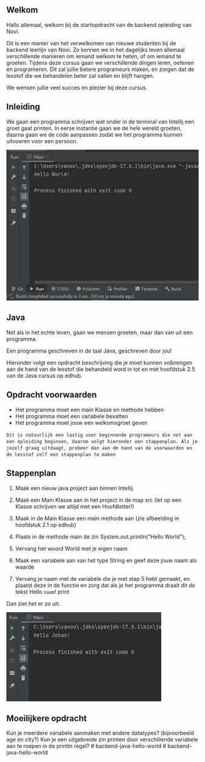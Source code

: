## Welkom

Hallo allemaal, welkom bij de startopdracht van de backend opleiding van Novi.

Dit is een manier van het verwelkomen van nieuwe studenten bij de backend leerlijn van Novi. Zo kennen we in het dagelijks leven allemaal verschillende manieren om iemand welkom te heten, of om iemand te groeten. Tijdens deze cursus gaan we verschillende dingen leren, oefenen en programeren. Dit zal jullie betere programeurs maken, en zorgen dat de lesstof die we behandelen beter zal vallen en blijft hangen.

We wensen jullie veel succes en plezier bij deze cursus.


## Inleiding

We gaan een programma schrijven wat onder in de terminal van Intellij een groet gaat printen. In eerse instantie gaan we de hele wereld groeten, daarna gaan we de code aanpassen zodat we het programma kunnen uitvoeren voor een persoon.

![HelloWorld!](./assets/HelloWorld.JPG)

## Java

Net als in het echte leven, gaan we mensen groeten, maar dan van uit een programma.

Een programma geschreven in de taal Java, geschreven door jou!

Hieronder volgt een opdracht beschrijving die je moet kunnen volbrengen aan de hand van de lesstof die behandeld word in tot en met hoofdstuk 2.5 van de Java cursus op edhub.

## Opdracht voorwaarden

- Het programma moet een main Klasse en methode hebben
- Het programma moet een variabele bevatten
- Het programma moet jouw een welkomsgroet geven

`Dit is natuurlijk een lastig voor beginnende programeurs die net aan een opleiding beginnen, daarom volgt hieronder een stappenplan. Als je jezelf graag uitdaagt, probeer dan aan de hand van de voorwaarden en de lesstof zelf een stappenplan te maken`

## Stappenplan

1. Maak een nieuw java project aan binnen Intellij

2. Maak een Main Klasse aan in het project in de map src (let op een Klasse schrijven we altijd met een Hoofdletter!)

3. Maak in de Main Klasse een main methode aan (zie afbeelding in hoofdstuk 2.1 op edhub)

4. Plaats in de methode main de zin System.out.println("Hello World");

5. Vervang het woord World met je eigen naam

6. Maak een variabele aan van het type String en geef deze jouw naam als waarde

7. Vervang je naam met de variabele die je met stap 5 hebt gemaakt, en plaatst deze in de functie en zorg dat als je het programma draait dit de tekst Hello `naam`! print

Dan ziet het er zo uit:

![HelloWorld!](./assets/HelloJohan.JPG)


## Moeilijkere opdracht

Kun je meerdere variabele aanmaken met andere datatypes? (bijvoorbeeld age en city?)
Kun je een uitgebreide zin printen door verschillende variabele aan te roepen in de println regel?
#   b a c k e n d - j a v a - h e l l o - w o r l d 
 
 #   b a c k e n d - j a v a - h e l l o - w o r l d 
 
 